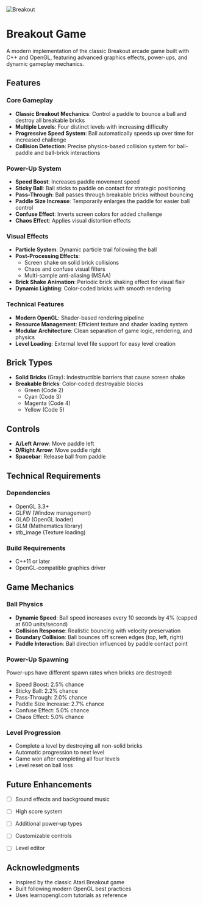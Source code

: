 ![Breakout](https://github.com/user-attachments/assets/d9943643-534e-44a7-b7b8-8e8ad0b50f4f)
# Breakout Game

A modern implementation of the classic Breakout arcade game built with C++ and OpenGL, featuring advanced graphics effects, power-ups, and dynamic gameplay mechanics.

## Features

### Core Gameplay
- **Classic Breakout Mechanics**: Control a paddle to bounce a ball and destroy all breakable bricks
- **Multiple Levels**: Four distinct levels with increasing difficulty
- **Progressive Speed System**: Ball automatically speeds up over time for increased challenge
- **Collision Detection**: Precise physics-based collision system for ball-paddle and ball-brick interactions

### Power-Up System
- **Speed Boost**: Increases paddle movement speed
- **Sticky Ball**: Ball sticks to paddle on contact for strategic positioning
- **Pass-Through**: Ball passes through breakable bricks without bouncing
- **Paddle Size Increase**: Temporarily enlarges the paddle for easier ball control
- **Confuse Effect**: Inverts screen colors for added challenge
- **Chaos Effect**: Applies visual distortion effects

### Visual Effects
- **Particle System**: Dynamic particle trail following the ball
- **Post-Processing Effects**: 
  - Screen shake on solid brick collisions
  - Chaos and confuse visual filters
  - Multi-sample anti-aliasing (MSAA)
- **Brick Shake Animation**: Periodic brick shaking effect for visual flair
- **Dynamic Lighting**: Color-coded bricks with smooth rendering

### Technical Features
- **Modern OpenGL**: Shader-based rendering pipeline
- **Resource Management**: Efficient texture and shader loading system
- **Modular Architecture**: Clean separation of game logic, rendering, and physics
- **Level Loading**: External level file support for easy level creation

## Brick Types

- **Solid Bricks** (Gray): Indestructible barriers that cause screen shake
- **Breakable Bricks**: Color-coded destroyable blocks
  - Green (Code 2)
  - Cyan (Code 3)  
  - Magenta (Code 4)
  - Yellow (Code 5)

## Controls

- **A/Left Arrow**: Move paddle left
- **D/Right Arrow**: Move paddle right
- **Spacebar**: Release ball from paddle

## Technical Requirements

### Dependencies
- OpenGL 3.3+
- GLFW (Window management)
- GLAD (OpenGL loader)
- GLM (Mathematics library)
- stb_image (Texture loading)

### Build Requirements
- C++11 or later
- OpenGL-compatible graphics driver


## Game Mechanics

### Ball Physics
- **Dynamic Speed**: Ball speed increases every 10 seconds by 4% (capped at 600 units/second)
- **Collision Response**: Realistic bouncing with velocity preservation
- **Boundary Collision**: Ball bounces off screen edges (top, left, right)
- **Paddle Interaction**: Ball direction influenced by paddle contact point

### Power-Up Spawning
Power-ups have different spawn rates when bricks are destroyed:
- Speed Boost: 2.5% chance
- Sticky Ball: 2.2% chance  
- Pass-Through: 2.0% chance
- Paddle Size Increase: 2.7% chance
- Confuse Effect: 5.0% chance
- Chaos Effect: 5.0% chance

### Level Progression
- Complete a level by destroying all non-solid bricks
- Automatic progression to next level
- Game won after completing all four levels
- Level reset on ball loss

## Future Enhancements

- [ ] Sound effects and background music
- [ ] High score system
- [ ] Additional power-up types
- [ ] Customizable controls
- [ ] Level editor


## Acknowledgments

- Inspired by the classic Atari Breakout game
- Built following modern OpenGL best practices
- Uses learnopengl.com tutorials as reference
